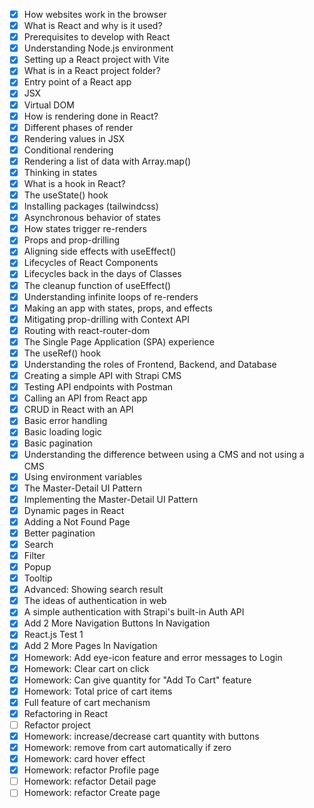 - [x] How websites work in the browser
- [x] What is React and why is it used?
- [x] Prerequisites to develop with React
- [x] Understanding Node.js environment
- [x] Setting up a React project with Vite
- [x] What is in a React project folder?
- [x] Entry point of a React app
- [x] JSX
- [x] Virtual DOM
- [x] How is rendering done in React?
- [x] Different phases of render
- [x] Rendering values in JSX
- [x] Conditional rendering
- [x] Rendering a list of data with Array.map()
- [x] Thinking in states
- [x] What is a hook in React?
- [x] The useState() hook
- [x] Installing packages (tailwindcss)
- [x] Asynchronous behavior of states
- [x] How states trigger re-renders
- [x] Props and prop-drilling
- [x] Aligning side effects with useEffect()
- [x] Lifecycles of React Components
- [x] Lifecycles back in the days of Classes
- [x] The cleanup function of useEffect()
- [x] Understanding infinite loops of re-renders
- [x] Making an app with states, props, and effects
- [x] Mitigating prop-drilling with Context API
- [x] Routing with react-router-dom
- [x] The Single Page Application (SPA) experience
- [x] The useRef() hook
- [x] Understanding the roles of Frontend, Backend, and Database
- [x] Creating a simple API with Strapi CMS
- [x] Testing API endpoints with Postman
- [x] Calling an API from React app
- [x] CRUD in React with an API
- [x] Basic error handling
- [x] Basic loading logic
- [x] Basic pagination
- [x] Understanding the difference between using a CMS and not using a CMS
- [x] Using environment variables
- [x] The Master-Detail UI Pattern
- [x] Implementing the Master-Detail UI Pattern
- [x] Dynamic pages in React
- [x] Adding a Not Found Page
- [x] Better pagination
- [x] Search
- [x] Filter
- [x] Popup
- [x] Tooltip
- [x] Advanced: Showing search result
- [x] The ideas of authentication in web
- [x] A simple authentication with Strapi's built-in Auth API
- [x] Add 2 More Navigation Buttons In Navigation
- [x] React.js Test 1
- [x] Add 2 More Pages In Navigation
- [x] Homework: Add eye-icon feature and error messages to Login
- [x] Homework: Clear cart on click
- [x] Homework: Can give quantity for "Add To Cart" feature
- [x] Homework: Total price of cart items
- [x] Full feature of cart mechanism
- [x] Refactoring in React
- [ ] Refactor project
- [x] Homework: increase/decrease cart quantity with buttons
- [x] Homework: remove from cart automatically if zero
- [x] Homework: card hover effect
- [x] Homework: refactor Profile page
- [ ] Homework: refactor Detail page
- [ ] Homework: refactor Create page
